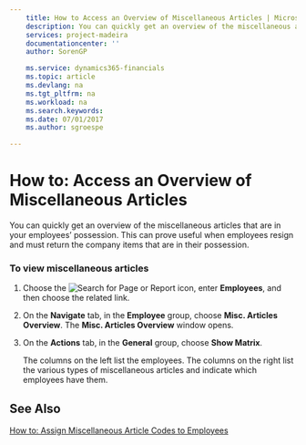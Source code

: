 ```yaml
---
    title: How to Access an Overview of Miscellaneous Articles | Microsoft Docs
    description: You can quickly get an overview of the miscellaneous articles that are in your employees’ possession. This can prove useful when employees resign and must return the company items that are in their possession.
    services: project-madeira
    documentationcenter: ''
    author: SorenGP

    ms.service: dynamics365-financials
    ms.topic: article
    ms.devlang: na
    ms.tgt_pltfrm: na
    ms.workload: na
    ms.search.keywords:
    ms.date: 07/01/2017
    ms.author: sgroespe

---
```

# How to: Access an Overview of Miscellaneous Articles
You can quickly get an overview of the miscellaneous articles that are in your employees’ possession. This can prove useful when employees resign and must return the company items that are in their possession.  
  
### To view miscellaneous articles  
  
1.  Choose the ![Search for Page or Report](media/ui-search/search_small.png "Search for Page or Report icon") icon, enter **Employees**, and then choose the related link.  
  
2.  On the **Navigate** tab, in the **Employee** group, choose **Misc. Articles Overview**. The **Misc. Articles Overview** window opens.  
  
3.  On the **Actions** tab, in the **General** group, choose **Show Matrix**.  
  
     The columns on the left list the employees. The columns on the right list the various types of miscellaneous articles and indicate which employees have them.  
  
## See Also  
 [How to: Assign Miscellaneous Article Codes to Employees](../how-to-assign-miscellaneous-article-codes-to-employees.md)